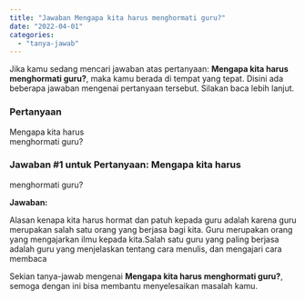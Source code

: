 ```yaml
---
title: "Jawaban Mengapa kita harus menghormati guru?​"
date: "2022-04-01"
categories: 
  - "tanya-jawab"
---
```


Jika kamu sedang mencari jawaban atas pertanyaan: **Mengapa kita harus menghormati guru?​**, maka kamu berada di tempat yang tepat. Disini ada beberapa jawaban mengenai pertanyaan tersebut. Silakan baca lebih lanjut.

### Pertanyaan

Mengapa kita harus  
menghormati guru?​

### Jawaban #1 untuk Pertanyaan: Mengapa kita harus  
menghormati guru?​

**Jawaban:**

Alasan kenapa kita harus hormat dan patuh kepada guru adalah karena guru merupakan salah satu orang yang berjasa bagi kita. Guru merupakan orang yang mengajarkan ilmu kepada kita.Salah satu guru yang paling berjasa adalah guru yang menjelaskan tentang cara menulis, dan mengajari cara membaca

Sekian tanya-jawab mengenai **Mengapa kita harus menghormati guru?​**, semoga dengan ini bisa membantu menyelesaikan masalah kamu.
